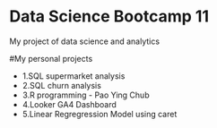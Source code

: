 # Data Science Bootcamp 11
My project of data science and analytics

#My personal projects

- 1.SQL supermarket analysis
- 2.SQL churn analysis
- 3.R programming - Pao Ying Chub
- 4.Looker GA4 Dashboard
- 5.Linear Regregression Model using caret
